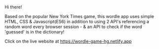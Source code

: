 Hi there!

Based on the popular New York Times game, this wordle app uses simple HTML, CSS & Javascript(ES6) in addition to using 2 API's referencing a random word every browser session - & an API to check if the word 'guessed' is in the dictionary! 

Click on the live website at https://wordle-game-hg.netlify.app
